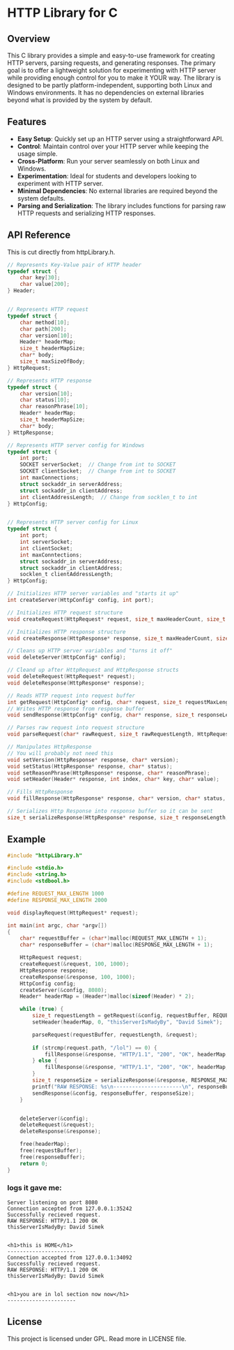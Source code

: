 # HTTP Library for C
## Overview

This C library provides a simple and easy-to-use framework for creating HTTP servers, parsing requests, and generating responses. The primary goal is to offer a lightweight solution for experimenting with HTTP server while providing enough control for you to make it YOUR way. The library is designed to be partly platform-independent, supporting both Linux and Windows environments. It has no dependencies on external libraries beyond what is provided by the system by default.

## Features

- **Easy Setup**: Quickly set up an HTTP server using a straightforward API.
- **Control**: Maintain control over your HTTP server while keeping the usage simple.
- **Cross-Platform**: Run your server seamlessly on both Linux and Windows.
- **Experimentation**: Ideal for students and developers looking to experiment with HTTP server.
- **Minimal Dependencies**: No external libraries are required beyond the system defaults.
- **Parsing and Serialization**: The library includes functions for parsing raw HTTP requests and serializing HTTP responses.

## API Reference
This is cut directly from httpLibrary.h.

```c
// Represents Key-Value pair of HTTP header
typedef struct {
    char key[30];
    char value[200];
} Header;


// Represents HTTP request
typedef struct {
    char method[10];
    char path[200];
    char version[10];
    Header* headerMap;
    size_t headerMapSize;
    char* body;
    size_t maxSizeOfBody;
} HttpRequest;

// Represents HTTP response
typedef struct {
    char version[10];
    char status[10];
    char reasonPhrase[10];
    Header* headerMap;
    size_t headerMapSize;
    char* body;
} HttpResponse;

// Represents HTTP server config for Windows
typedef struct {
    int port;
    SOCKET serverSocket;  // Change from int to SOCKET
    SOCKET clientSocket;  // Change from int to SOCKET
    int maxConnections;
    struct sockaddr_in serverAddress;
    struct sockaddr_in clientAddress;
    int clientAddressLength;  // Change from socklen_t to int
} HttpConfig;


// Represents HTTP server config for Linux
typedef struct {
    int port;
    int serverSocket;
    int clientSocket;
    int maxConntections;
    struct sockaddr_in serverAddress;
    struct sockaddr_in clientAddress;
    socklen_t clientAddressLength;
} HttpConfig;   

// Initializes HTTP server variables and "starts it up"
int createServer(HttpConfig* config, int port);

// Initializes HTTP request structure
void createRequest(HttpRequest* request, size_t maxHeaderCount, size_t maxSizeOfBody);

// Initializes HTTP response structure
void createResponse(HttpResponse* response, size_t maxHeaderCount, size_t maxSizeOfBody);

// Cleans up HTTP server variables and "turns it off"
void deleteServer(HttpConfig* config);

// Cleand up after HttpRequest and HttpResponse structs
void deleteRequest(HttpRequest* request);
void deleteResponse(HttpResponse* response);

// Reads HTTP request into request buffer
int getRequest(HttpConfig* config, char* request, size_t requestMaxLength);
// Writes HTTP response from response buffer
void sendResponse(HttpConfig* config, char* response, size_t responseLength);

// Parses raw request into request structure
void parseRequest(char* rawRequest, size_t rawRequestLength, HttpRequest* request);

// Manipulates HttpResponse
// You will probably not need this
void setVersion(HttpResponse* response, char* version);
void setStatus(HttpResponse* response, char* status);
void setReasonPhrase(HttpResponse* response, char* reasonPhrase);
void setHeader(Header* response, int index, char* key, char* value);

// Fills HttpResponse
void fillResponse(HttpResponse* response, char* version, char* status, char* reasonPhrase, Header* headerMap, size_t headerMapSize, char* body);

// Serializes Http Response into response buffer so it can be sent
size_t serializeResponse(HttpResponse* response, size_t responseLength, char* responseBuffer);
```

## Example

```c
#include "httpLibrary.h"

#include <stdio.h>
#include <string.h>
#include <stdbool.h>

#define REQUEST_MAX_LENGTH 1000
#define RESPONSE_MAX_LENGTH 2000

void displayRequest(HttpRequest* request);

int main(int argc, char *argv[])
{
    char* requestBuffer = (char*)malloc(REQUEST_MAX_LENGTH + 1);
    char* responseBuffer = (char*)malloc(RESPONSE_MAX_LENGTH + 1);

    HttpRequest request;
    createRequest(&request, 100, 1000);
    HttpResponse response;
    createResponse(&response, 100, 1000);
    HttpConfig config;
    createServer(&config, 8080);
    Header* headerMap = (Header*)malloc(sizeof(Header) * 2);

    while (true) {
        size_t requestLength = getRequest(&config, requestBuffer, REQUEST_MAX_LENGTH);
        setHeader(headerMap, 0, "thisServerIsMadyBy", "David Simek");

        parseRequest(requestBuffer, requestLength, &request);
        
        if (strcmp(request.path, "/lol") == 0) {
            fillResponse(&response, "HTTP/1.1", "200", "OK", headerMap, 1, "<h1>you are in lol section now now</h1>");
        } else {
            fillResponse(&response, "HTTP/1.1", "200", "OK", headerMap, 1, "<h1>this is HOME</h1>");
        }
        size_t responseSize = serializeResponse(&response, RESPONSE_MAX_LENGTH, responseBuffer);
        printf("RAW RESPONSE: %s\n----------------------\n", responseBuffer);
        sendResponse(&config, responseBuffer, responseSize);
    }


    deleteServer(&config);
    deleteRequest(&request);
    deleteResponse(&response);

    free(headerMap);
    free(requestBuffer);
    free(responseBuffer);
    return 0;
}
```  
### logs it gave me:  
```
Server listening on port 8080
Connection accepted from 127.0.0.1:35242
Successfully recieved request.
RAW RESPONSE: HTTP/1.1 200 OK
thisServerIsMadyBy: David Simek


<h1>this is HOME</h1>
----------------------
Connection accepted from 127.0.0.1:34092
Successfully recieved request.
RAW RESPONSE: HTTP/1.1 200 OK
thisServerIsMadyBy: David Simek


<h1>you are in lol section now now</h1>
----------------------
```

## License
This project is licensed under GPL. Read more in LICENSE file.
